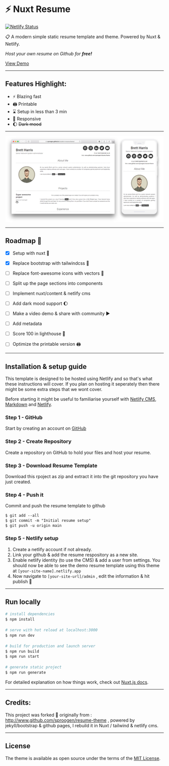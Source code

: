 # :zap: Nuxt Resume

[![Netlify Status](https://api.netlify.com/api/v1/badges/4d0ab666-0fbe-4fbd-864f-aeeb7175505e/deploy-status)](https://app.netlify.com/sites/modern-resume/deploys)

:clipboard: A modern simple static resume template and theme. Powered by Nuxt & Netlify.  

*Host your own resume on Github for **free!***

[View Demo](https://nuxt-resume.netlify.app/)

----

## Features Highlight:

- :zap: Blazing fast
- :printer: Printable
- :hourglass: Setup in less than 3 min
- :iphone: Responsive
- :moon: ~~Dark mood~~

----

![img](screenshot.png)

---
## Roadmap :round_pushpin:

- [x] Setup with nuxt :construction:
- [x] Replace bootstrap with tailwindcss :art:
- [ ] Replace font-awesome icons with vectors :heart_decoration:
- [ ] Split up the page sections into components
- [ ] Implement nuxt/content & netlify cms
- [ ] Add dark mood support :moon:
- [ ] Make a video demo & share with community :arrow_forward:
- [ ] Add metadata
- [ ] Score 100 in lighthouse :vertical_traffic_light:
- [ ] Optimize the printable version :printer:


----

## Installation & setup guide
This template is designed to be hosted using Netlify and so that's what these instructions will cover. If you plan on hosting it seperately then there might be some extra steps that we wont cover.

Before starting it might be useful to familiarise yourself with [Netlify CMS](https://netlifycms.com), [Markdown](https://www.markdownguide.org/getting-started) and [Netlify](https://netlify.com/).

### Step 1 - GitHub
Start by creating an account on [GitHub](https://github.com/join)

### Step 2 - Create Repository
Create a repository on GitHub to hold your files and host your resume.

### Step 3 - Download Resume Template
Download this rpoject as zip and extract it into the git repository you have just created.

### Step 4 - Push it
Commit and push the resume template to github
```
$ git add --all
$ git commit -m "Initial resume setup"
$ git push -u origin main
```
### Step 5 - Netlify setup

1. Create a netlify account if not already.
2. Link your github & add the resume respository as a new site.
3. Enable netlify identity (to use the CMS) & add a user from settings.
You should now be able to see the demo resume template using this theme at `[your-site-name].netlify.app`
4. Now navigate to `[your-site-url]/admin` , edit the information & hit publish :tada:

----


## Run locally

```bash
# install dependencies
$ npm install

# serve with hot reload at localhost:3000
$ npm run dev

# build for production and launch server
$ npm run build
$ npm run start

# generate static project
$ npm run generate
```

For detailed explanation on how things work, check out [Nuxt.js docs](https://nuxtjs.org).


----

## Credits:

This project was forked :hocho: originally from : http://www.github.com/sproogen/resume-theme , powered by jekyll/bootstrap & github pages, I rebuild it in Nuxt / tailwind & netlify cms.

----

## License

The theme is available as open source under the terms of the [MIT License](https://opensource.org/licenses/MIT).